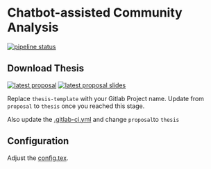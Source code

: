 # Chatbot-assisted Community Analysis
[![pipeline status](https://git.dbis.rwth-aachen.de/ACIS_BA_MA/ba-ben-lakhoune/badges/master/pipeline.svg)](https://git.dbis.rwth-aachen.de/ACIS_BA_MA/ba-ben-lakhoune/commits/master)

## Download Thesis
[![latest proposal](https://img.shields.io/badge/Download-Proposal-blue.svg)](https://git.dbis.rwth-aachen.de/ACIS_BA_MA/ba-ben-lakhoune/-/jobs/artifacts/master/raw/proposal/text/proposal.pdf?job=build-thesis-text)
[![latest proposal slides](https://img.shields.io/badge/Download-Proposal%20Presentation-blue.svg)](https://git.dbis.rwth-aachen.de/ACIS_BA_MA/ba-ben-lakhoune/-/jobs/artifacts/master/raw/proposal/presentation/slides.pdf?job=build-thesis-slides)

Replace `thesis-template` with your Gitlab Project name.
Update from `proposal` to `thesis` once you reached this stage. 


Also update the [.gitlab-ci.yml](./.gitlab-ci.yml#L11) and change `proposal`to `thesis`

## Configuration
Adjust the [config.tex](preamble/config.tex). 
